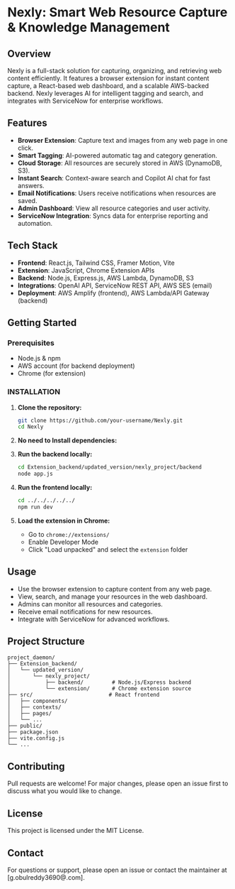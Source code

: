 # Nexly: Smart Web Resource Capture & Knowledge Management

## Overview
Nexly is a full-stack solution for capturing, organizing, and retrieving web content efficiently. It features a browser extension for instant content capture, a React-based web dashboard, and a scalable AWS-backed backend. Nexly leverages AI for intelligent tagging and search, and integrates with ServiceNow for enterprise workflows.

## Features
- **Browser Extension**: Capture text and images from any web page in one click.
- **Smart Tagging**: AI-powered automatic tag and category generation.
- **Cloud Storage**: All resources are securely stored in AWS (DynamoDB, S3).
- **Instant Search**: Context-aware search and Copilot AI chat for fast answers.
- **Email Notifications**: Users receive notifications when resources are saved.
- **Admin Dashboard**: View all resource categories and user activity.
- **ServiceNow Integration**: Syncs data for enterprise reporting and automation.

## Tech Stack
- **Frontend**: React.js, Tailwind CSS, Framer Motion, Vite
- **Extension**: JavaScript, Chrome Extension APIs
- **Backend**: Node.js, Express.js, AWS Lambda, DynamoDB, S3
- **Integrations**: OpenAI API, ServiceNow REST API, AWS SES (email)
- **Deployment**: AWS Amplify (frontend), AWS Lambda/API Gateway (backend)

## Getting Started

### Prerequisites
- Node.js & npm
- AWS account (for backend deployment)
- Chrome (for extension)




### INSTALLATION

1. **Clone the repository:**
   ```sh
   git clone https://github.com/your-username/Nexly.git
   cd Nexly
   ```
2. **No need to Install dependencies:**

3. **Run the backend locally:**
   ```sh
   cd Extension_backend/updated_version/nexly_project/backend
   node app.js
   ```
4. **Run the frontend locally:**
   ```sh
   cd ../../../../../
   npm run dev
   ```
6. **Load the extension in Chrome:**
   - Go to `chrome://extensions/`
   - Enable Developer Mode
   - Click "Load unpacked" and select the `extension` folder

## Usage
- Use the browser extension to capture content from any web page.
- View, search, and manage your resources in the web dashboard.
- Admins can monitor all resources and categories.
- Receive email notifications for new resources.
- Integrate with ServiceNow for advanced workflows.

## Project Structure
```
project_daemon/
├── Extension_backend/
│   └── updated_version/
│       └── nexly_project/
│           ├── backend/         # Node.js/Express backend
│           └── extension/       # Chrome extension source
├── src/                        # React frontend
│   ├── components/
│   ├── contexts/
│   ├── pages/
│   └── ...
├── public/
├── package.json
├── vite.config.js
└── ...
```

## Contributing
Pull requests are welcome! For major changes, please open an issue first to discuss what you would like to change.

## License
This project is licensed under the MIT License.

## Contact
For questions or support, please open an issue or contact the maintainer at [g.obulreddy3690@.com].